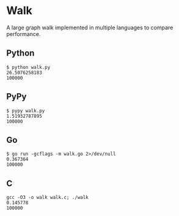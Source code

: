 # Walk #

A large graph walk implemented in multiple languages to compare performance.

## Python ##

    $ python walk.py
    26.5076258183
    100000

## PyPy ##

    $ pypy walk.py
    1.51932787895
    100000

## Go ##

    $ go run -gcflags -m walk.go 2>/dev/null
    0.367364
    100000

## C ##

    gcc -O3 -o walk walk.c; ./walk
    0.145778
    100000
